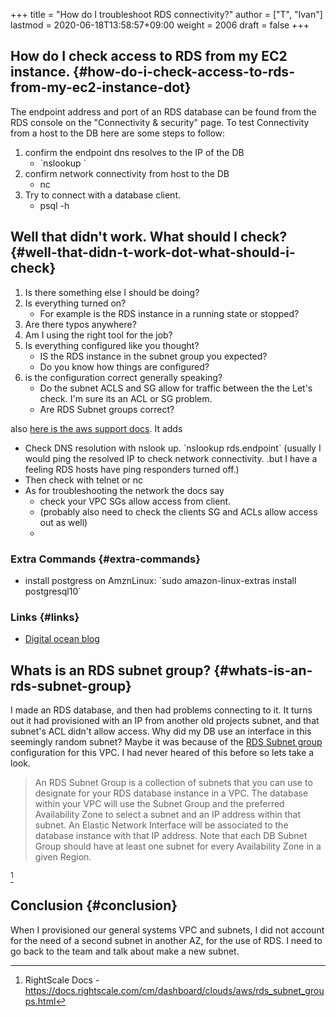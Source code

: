 +++
title = "How do I troubleshoot RDS connectivity?"
author = ["T", "Ivan"]
lastmod = 2020-06-18T13:58:57+09:00
weight = 2006
draft = false
+++

## How do I check access to RDS from my EC2 instance. {#how-do-i-check-access-to-rds-from-my-ec2-instance-dot}

The endpoint address and port of an RDS database can be found from
the RDS console on the "Connectivity & security" page.
To test Connectivity from a host to the DB here are some steps to
follow:

1.  confirm the endpoint dns resolves to the IP of the DB
    -   \`nslookup <endpoint>\`
2.  confirm network connectivity from host to the DB
    -   nc <endpoint> <port>
3.  Try to connect with a database client.
    -   psql -h <endpoint>


## Well that didn't work. What should I check? {#well-that-didn-t-work-dot-what-should-i-check}

1.  Is there something else I should be doing?
2.  Is everything turned on?
    -   For example is the RDS instance in a running state or stopped?
3.  Are there typos anywhere?
4.  Am I using the right tool for the job?
5.  Is everything configured like you thought?
    -   IS the RDS instance in the subnet group you expected?
    -   Do you know how things are configured?
6.  is the configuration correct generally speaking?
    -   Do the subnet ACLS and SG allow for traffic between the the Let's check. I'm sure its an ACL or SG problem.
    -   Are RDS Subnet groups correct?

also [here is the aws support docs](https://aws.amazon.com/premiumsupport/knowledge-center/rds-cannot-connect/). It adds

-   Check DNS resolution with nslook up. \`nslookup rds.endpoint\`
    (usually I would ping the resolved IP to check network
    connectivity. .but I have a feeling RDS hosts have ping responders
    turned off.)
-   Then check with telnet or nc
-   As for troubleshooting the network the docs say
    -   check your VPC SGs allow access from client.
    -   (probably also need to check the clients SG and ACLs allow access
        out as well)
    -


### Extra Commands {#extra-commands}

-   install postgress on AmznLinux: \`sudo amazon-linux-extras install postgresql10\`


### Links {#links}

-   [Digital ocean blog](https://www.digitalocean.com/community/tutorials/how-to-use-netcat-to-establish-and-test-tcp-and-udp-connections-on-a-vps)


## Whats is an RDS subnet group? {#whats-is-an-rds-subnet-group}

I made an RDS database, and then had problems connecting to it. It
turns out it had provisioned with an IP from another old projects
subnet, and that subnet's ACL didn't allow access. Why did my DB use
an interface in this seemingly random subnet? Maybe it was because of
the [RDS Subnet group](https://docs.rightscale.com/cm/dashboard/clouds/aws/rds_subnet_groups.html) configuration for this VPC. I had never heared of
this before so lets take a look.

> An RDS Subnet Group is a collection of subnets that you can use to designate for your RDS database instance in a VPC. The database within your VPC will use the Subnet Group and the preferred Availability Zone to select a subnet and an IP address within that subnet. An Elastic Network Interface will be associated to the database instance with that IP address. Note that each DB Subnet Group should have at least one subnet for every Availability Zone in a given Region.

[^fn:1]


## Conclusion {#conclusion}

When I provisioned our general systems VPC and subnets, I did not
account for the need of a second subnet in another AZ, for the use
of RDS. I need to go back to the team and talk about make a new
subnet.

[^fn:1]: RightScale Docs - <https://docs.rightscale.com/cm/dashboard/clouds/aws/rds_subnet_groups.html>
